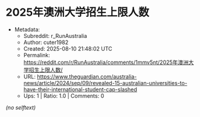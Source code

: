 # 2025年澳洲大学招生上限人数

- Metadata:
  - Subreddit: r_RunAustralia
  - Author: cuter1982
  - Created: 2025-08-10 21:48:02 UTC
  - Permalink: https://reddit.com/r/RunAustralia/comments/1mmv5nt/2025年澳洲大学招生上限人数/
  - URL: https://www.theguardian.com/australia-news/article/2024/sep/09/revealed-15-australian-universities-to-have-their-international-student-cap-slashed
  - Ups: 1 | Ratio: 1.0 | Comments: 0

_(no selftext)_
